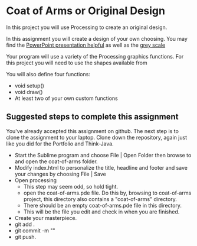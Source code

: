 # Coat of Arms or Original Design
In this project you will use Processing to create an original design. 

In this assignment you will create a design of your own choosing. You may find the [PowerPoint presentation helpful](https://docs.google.com/presentation/d/1ro9qABH9J40NqCaEoC7unQJHbDv01JfChB1pCEgSxWA/edit?usp=sharing) as well as the [grey scale](https://drive.google.com/open?id=1tQzDoJDYdGWh1FpHLGUCW1ivMkbhRFXc) 

Your program will use a variety of the Processing graphics functions. For this project you will need to use the shapes available from 

You will also define four functions:
* void setup()
* void draw()
* At least two of your own custom functions 


## Suggested steps to complete this assignment
You've already accepted this assignment on github. The next step is to clone the assignment to your laptop.
Clone down the repository, again just like you did for the Portfolio and Think-Java.

* Start the Sublime program and choose File | Open Folder then browse to and open the coat-of-arms folder.
* Modify index.html to personalize the title, headline and footer and save your changes by choosing File | Save
* Open processing
  * This step may seem odd, so hold tight.
  * open the coat-of-arms.pde file. Do this by, browsing to coat-of-arms project, this directory also contains a "coat-of-arms" directory.
  * There should be an empty coat-of-arms.pde file in this directory.
  * This will be the file you edit and check in when you are finished.
* Create your masterpiece.
* git add .
* git commit -m ""
* git push.
